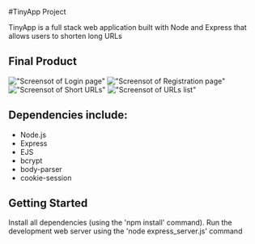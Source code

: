 #TinyApp Project

TinyApp is a full stack web application built with Node and Express that allows users to shorten long URLs

## Final Product

!["Screensot of Login page"](https://github.com/CourtneyChu/Week2Day2/blob/feature/user-registration/docs/Login%20Page%20Shot.png)
!["Screensot of Registration page"](https://github.com/CourtneyChu/Week2Day2/blob/feature/user-registration/docs/Register%20Page%20Shot.png)
!["Screensot of Short URLs"](https://github.com/CourtneyChu/Week2Day2/blob/feature/user-registration/docs/Short%20URL%20Shot.png)
!["Screensot of URLs list"](https://github.com/CourtneyChu/Week2Day2/blob/feature/user-registration/docs/URLs%20list%20shot.png)

## Dependencies include:

- Node.js
- Express
- EJS
- bcrypt
- body-parser
- cookie-session

## Getting Started

Install all dependencies (using the 'npm install' command).
Run the development web server using the 'node express_server.js' command

